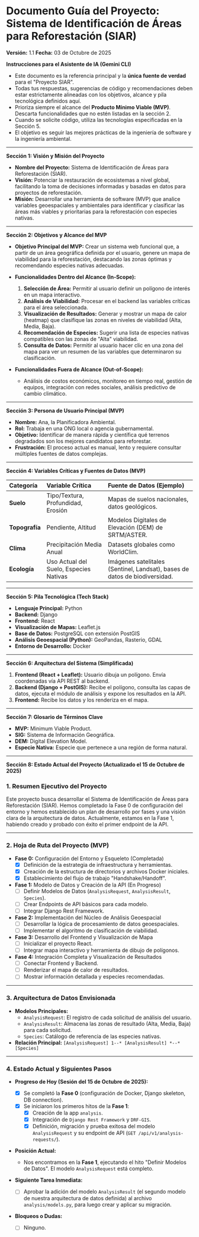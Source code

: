 # **Documento Guía del Proyecto: Sistema de Identificación de Áreas para Reforestación (SIAR)**

**Versión:** 1.1
**Fecha:** 03 de Octubre de 2025

**Instrucciones para el Asistente de IA (Gemini CLI)**
- Este documento es la referencia principal y la **única fuente de verdad** para el "Proyecto SIAR".
- Todas tus respuestas, sugerencias de código y recomendaciones deben estar estrictamente alineadas con los objetivos, alcance y pila tecnológica definidos aquí.
- Prioriza siempre el alcance del **Producto Mínimo Viable (MVP)**. Descarta funcionalidades que no estén listadas en la sección 2.
- Cuando se solicite código, utiliza las tecnologías especificadas en la Sección 5.
- El objetivo es seguir las mejores prácticas de la ingeniería de software y la ingeniería ambiental.

---

**Sección 1: Visión y Misión del Proyecto**

- **Nombre del Proyecto:** Sistema de Identificación de Áreas para Reforestación (SIAR).
- **Visión:** Potenciar la restauración de ecosistemas a nivel global, facilitando la toma de decisiones informadas y basadas en datos para proyectos de reforestación.
- **Misión:** Desarrollar una herramienta de software (MVP) que analice variables geoespaciales y ambientales para identificar y clasificar las áreas más viables y prioritarias para la reforestación con especies nativas.

---

**Sección 2: Objetivos y Alcance del MVP**

- **Objetivo Principal del MVP:** Crear un sistema web funcional que, a partir de un área geográfica definida por el usuario, genere un mapa de viabilidad para la reforestación, destacando las zonas óptimas y recomendando especies nativas adecuadas.

- **Funcionalidades Dentro del Alcance (In-Scope):**
    1.  **Selección de Área:** Permitir al usuario definir un polígono de interés en un mapa interactivo.
    2.  **Análisis de Viabilidad:** Procesar en el backend las variables críticas para el área seleccionada.
    3.  **Visualización de Resultados:** Generar y mostrar un mapa de calor (heatmap) que clasifique las zonas en niveles de viabilidad (Alta, Media, Baja).
    4.  **Recomendación de Especies:** Sugerir una lista de especies nativas compatibles con las zonas de "Alta" viabilidad.
    5.  **Consulta de Datos:** Permitir al usuario hacer clic en una zona del mapa para ver un resumen de las variables que determinaron su clasificación.

- **Funcionalidades Fuera de Alcance (Out-of-Scope):**
    - Análisis de costos económicos, monitoreo en tiempo real, gestión de equipos, integración con redes sociales, análisis predictivo de cambio climático.

---

**Sección 3: Persona de Usuario Principal (MVP)**

- **Nombre:** Ana, la Planificadora Ambiental.
- **Rol:** Trabaja en una ONG local o agencia gubernamental.
- **Objetivo:** Identificar de manera rápida y científica qué terrenos degradados son los mejores candidatos para reforestar.
- **Frustración:** El proceso actual es manual, lento y requiere consultar múltiples fuentes de datos complejas.

---

**Sección 4: Variables Críticas y Fuentes de Datos (MVP)**

| Categoría | Variable Crítica | Fuente de Datos (Ejemplo) |
| :--- | :--- | :--- |
| **Suelo** | Tipo/Textura, Profundidad, Erosión | Mapas de suelos nacionales, datos geológicos. |
| **Topografía** | Pendiente, Altitud | Modelos Digitales de Elevación (DEM) de SRTM/ASTER. |
| **Clima** | Precipitación Media Anual | Datasets globales como WorldClim. |
| **Ecología** | Uso Actual del Suelo, Especies Nativas | Imágenes satelitales (Sentinel, Landsat), bases de datos de biodiversidad. |

---

**Sección 5: Pila Tecnológica (Tech Stack)**

- **Lenguaje Principal:** Python
- **Backend:** Django
- **Frontend:** React
- **Visualización de Mapas:** Leaflet.js
- **Base de Datos:** PostgreSQL con extensión PostGIS
- **Análisis Geoespacial (Python):** GeoPandas, Rasterio, GDAL
- **Entorno de Desarrollo:** Docker

---

**Sección 6: Arquitectura del Sistema (Simplificada)**

1.  **Frontend (React + Leaflet):** Usuario dibuja un polígono. Envía coordenadas vía API REST al backend.
2.  **Backend (Django + PostGIS):** Recibe el polígono, consulta las capas de datos, ejecuta el módulo de análisis y expone los resultados en la API.
3.  **Frontend:** Recibe los datos y los renderiza en el mapa.

---

**Sección 7: Glosario de Términos Clave**

- **MVP:** Minimum Viable Product.
- **SIG:** Sistema de Información Geográfica.
- **DEM:** Digital Elevation Model.
- **Especie Nativa:** Especie que pertenece a una región de forma natural.

---

**Sección 8: Estado Actual del Proyecto (Actualizado el 15 de Octubre de 2025)**

### 1. Resumen Ejecutivo del Proyecto

Este proyecto busca desarrollar el Sistema de Identificación de Áreas para Reforestación (SIAR). Hemos completado la Fase 0 de configuración del entorno y hemos establecido un plan de desarrollo por fases y una visión clara de la arquitectura de datos. Actualmente, estamos en la Fase 1, habiendo creado y probado con éxito el primer endpoint de la API.

---

### 2. Hoja de Ruta del Proyecto (MVP)

- **Fase 0:** Configuración del Entorno y Esqueleto (Completada)
    - [x] Definición de la estrategia de infraestructura y herramientas.
    - [x] Creación de la estructura de directorios y archivos Docker iniciales.
    - [x] Establecimiento del flujo de trabajo "Handshake/Handoff".
- **Fase 1:** Modelo de Datos y Creación de la API (En Progreso)
    - [ ] Definir Modelos de Datos (`AnalysisRequest`, `AnalysisResult`, `Species`).
    - [ ] Crear Endpoints de API básicos para cada modelo.
    - [ ] Integrar Django Rest Framework.
- **Fase 2:** Implementación del Núcleo de Análisis Geoespacial
    - [ ] Desarrollar la lógica de procesamiento de datos geoespaciales.
    - [ ] Implementar el algoritmo de clasificación de viabilidad.
- **Fase 3:** Desarrollo del Frontend y Visualización de Mapa
    - [ ] Inicializar el proyecto React.
    - [ ] Integrar mapa interactivo y herramienta de dibujo de polígonos.
- **Fase 4:** Integración Completa y Visualización de Resultados
    - [ ] Conectar Frontend y Backend.
    - [ ] Renderizar el mapa de calor de resultados.
    - [ ] Mostrar información detallada y especies recomendadas.

---

### 3. Arquitectura de Datos Envisionada

- **Modelos Principales:**
    - `AnalysisRequest`: El registro de cada solicitud de análisis del usuario.
    - `AnalysisResult`: Almacena las zonas de resultado (Alta, Media, Baja) para cada solicitud.
    - `Species`: Catálogo de referencia de las especies nativas.
- **Relación Principal:** `[AnalysisRequest] 1--* [AnalysisResult] *--* [Species]`

---

### 4. Estado Actual y Siguientes Pasos

- **Progreso de Hoy (Sesión del 15 de Octubre de 2025):**
    - [x] Se completó la **Fase 0** (configuración de Docker, Django skeleton, DB connection).
    - [x] Se iniciaron los primeros hitos de la **Fase 1**:
        - [x] Creación de la app `analysis`.
        - [x] Integración de `Django Rest Framework` y `DRF-GIS`.
        - [x] Definición, migración y prueba exitosa del modelo `AnalysisRequest` y su endpoint de API (`GET /api/v1/analysis-requests/`).

- **Posición Actual:**
    - Nos encontramos en la **Fase 1**, ejecutando el hito "Definir Modelos de Datos". El modelo `AnalysisRequest` está completo.

- **Siguiente Tarea Inmediata:**
    - [ ] Aprobar la adición del modelo `AnalysisResult` (el segundo modelo de nuestra arquitectura de datos definida) al archivo `analysis/models.py`, para luego crear y aplicar su migración.

- **Bloqueos o Dudas:**
    - [ ] Ninguno.
